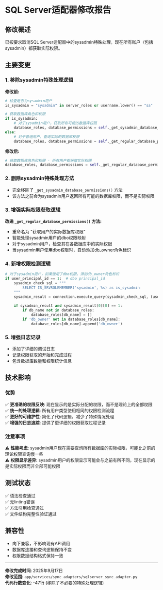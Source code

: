# SQL Server适配器修改报告

## 修改概述
已按要求取消SQL Server适配器中的sysadmin特殊处理，现在所有账户（包括sysadmin）都获取实际权限。

## 主要变更

### 1. 移除sysadmin特殊处理逻辑
**修改前:**
```python
# 检查是否为sysadmin用户
is_sysadmin = "sysadmin" in server_roles or username.lower() == "sa"

# 获取数据库角色和权限
if is_sysadmin:
    # 对于sysadmin用户，获取所有可能的数据库权限
    database_roles, database_permissions = self._get_sysadmin_database_permissions(connection, username)
else:
    # 对于普通用户，查询实际的数据库权限
    database_roles, database_permissions = self._get_regular_database_permissions(connection, username)
```

**修改后:**
```python
# 获取数据库角色和权限 - 所有用户都获取实际权限
database_roles, database_permissions = self._get_regular_database_permissions(connection, username)
```

### 2. 删除sysadmin特殊处理方法
- 完全移除了 `_get_sysadmin_database_permissions()` 方法
- 该方法之前会为sysadmin用户返回所有可能的数据库权限，而不是实际权限

### 3. 增强实际权限获取逻辑
**改进 `_get_regular_database_permissions()` 方法:**
- 重命名为 "获取用户的实际数据库权限"
- 智能处理sysadmin用户的dbo权限映射
- 对于sysadmin用户，检查其在各数据库中的实际权限
- 当sysadmin用户使用dbo权限时，自动添加db_owner角色标识

### 4. 新增权限检测逻辑
```python
# 对于sysadmin用户，如果使用了dbo权限，添加db_owner角色标识
if user_principal_id == 1:  # dbo principal_id
    sysadmin_check_sql = """
        SELECT IS_SRVROLEMEMBER('sysadmin', %s) as is_sysadmin
    """
    sysadmin_result = connection.execute_query(sysadmin_check_sql, (username,))
    
    if sysadmin_result and sysadmin_result[0][0] == 1:
        if db_name not in database_roles:
            database_roles[db_name] = []
        if 'db_owner' not in database_roles[db_name]:
            database_roles[db_name].append('db_owner')
```

### 5. 增强日志记录
- 添加了详细的调试日志
- 记录权限获取的开始和完成过程
- 包含数据库数量和权限统计信息

## 技术影响

### 优势
✅ **更准确的权限反映**: 现在显示的是实际分配的权限，而不是理论上的全部权限  
✅ **统一的处理逻辑**: 所有用户类型使用相同的权限检测流程  
✅ **更好的可维护性**: 简化了代码逻辑，减少了特殊情况处理  
✅ **增强的日志追踪**: 提供了更详细的权限获取过程记录  

### 注意事项
⚠️ **性能考虑**: sysadmin用户现在需要查询所有数据库的实际权限，可能比之前的理论权限查询慢一些  
⚠️ **权限显示差异**: sysadmin用户的权限显示可能会与之前有所不同，现在显示的是实际权限而非全部可能权限  

## 测试状态
✅ 语法检查通过  
✅ 无linting错误  
✅ 方法引用检查通过  
✅ 文件结构完整性验证通过  

## 兼容性
- 向下兼容，不影响现有API调用
- 数据库连接和查询逻辑保持不变
- 权限数据结构格式保持一致

---
**修改完成时间**: 2025年9月17日  
**修改范围**: `app/services/sync_adapters/sqlserver_sync_adapter.py`  
**代码行数变化**: -47行 (移除了不必要的特殊处理逻辑)
